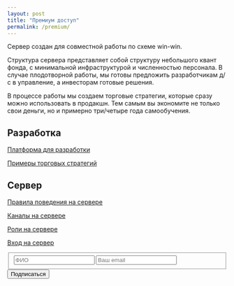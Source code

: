 ```yaml
---
layout: post
title: "Премиум доступ"
permalink: /premium/
---
```


Сервер создан для совместной работы по схеме win-win. 

Структура сервера представляет собой структуру небольшого квант фонда,
с минимальной инфраструктурой и численностью персонала. В случае плодотворной работы, мы готовы предложить разработчикам д/с в управление, а инвесторам готовые решения.

<!--more-->

В процессе работы мы создаем торговые стратегии, которые сразу можно использовать в продакшн.
Тем самым вы экономите не только свои деньги, но и примерно три/четыре года самообучения.

## Разработка

[Платформа для разработки](https://ragve.ru/framework/)

[Примеры торговых стратегий](https://ragve.ru/2021-06-20/sample_strategy)


## Сервер

[Правила поведения на сервере](https://ragve.ru/2021-06-19/правила-дискорд-сервера)

[Каналы на сервере](https://ragve.ru/2021-06-17/каналы)

[Роли на сервере](https://ragve.ru/2021-06-18/роли)

[Вход на сервер](https://discord.gg/V6arrKAUrh)


<form id="fs-frm" name="simple-contact-form" accept-charset="utf-8" action="https://formspree.io/f/{form_id}" method="post">
  <fieldset id="fs-frm-inputs">
    <label for="full-name"></label>
    <input type="text" name="name" id="full-name" placeholder="ФИО" required="">
    <label for="email-address"></label>
    <input type="email" name="_replyto" id="email-address" placeholder="Ваш email" required="">
         <input type="hidden" name="_subject" id="email-subject" value="Contact Form Submission">
  </fieldset>
  <input type="submit" value="Подписаться">
</form>





